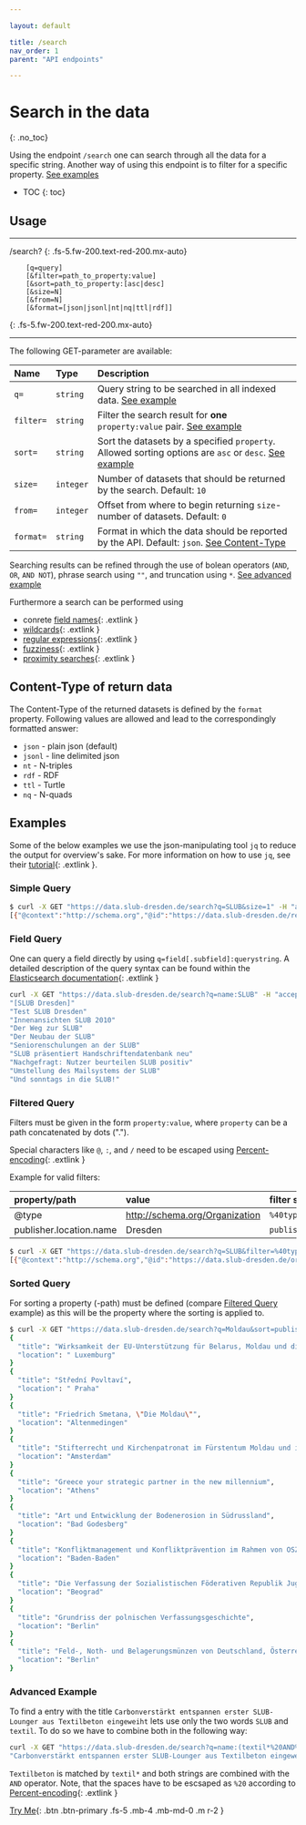 ```yaml
---

layout: default

title: /search
nav_order: 1
parent: "API endpoints"

---
```


# Search in the data
{: .no_toc}

Using the endpoint `/search` one can search through all the data for a specific string. Another way of using this endpoint is to filter for a specific property. [See examples](#examples)

* TOC
{: toc}
## Usage

---

/search?
{: .fs-5.fw-200.text-red-200.mx-auto}

        [q=query]
        [&filter=path_to_property:value]
        [&sort=path_to_property:[asc|desc]
        [&size=N]
        [&from=N]
        [&format=[json|jsonl|nt|nq|ttl|rdf]]
{: .fs-5.fw-200.text-red-200.mx-auto}

---

The following GET-parameter are available:

| Name           | Type     | Description                                                                      |
|:---------------|:----------|:---------------------------------------------------------------------------------|
|`q=`            | `string`  | Query string to be searched in all indexed data. [See example](#simple-query)                                  |
|`filter=`       | `string`  | Filter the search result for **one** `property:value` pair. [See example](#filtered-query)                       |
|`sort=`         | `string`  | Sort the datasets by a specified `property`. Allowed sorting options are `asc` or `desc`. [See example](#sorted-query)               |
|`size=`         | `integer` | Number of datasets that should be returned by the search. Default: `10`                            |
|`from=`         | `integer` | Offset from where to begin returning `size`-number of datasets. Default: `0`                            |
|`format=`       | `string`  | Format in which the data should be reported by the API. Default: `json`. [See Content-Type](#content-type-of-return-data)  |


Searching results can be refined through the use of bolean operators (`AND`, `OR`, `AND NOT`), phrase search using `""`, and truncation using `*`. [See advanced example](#advanced-example)

Furthermore a search can be performed using
* conrete [field names](https://www.elastic.co/guide/en/elasticsearch/reference/current/query-dsl-query-string-query.html#_field_names){: .extlink }
* [wildcards](https://www.elastic.co/guide/en/elasticsearch/reference/current/query-dsl-query-string-query.html#_wildcards){: .extlink }
* [regular expressions](https://www.elastic.co/guide/en/elasticsearch/reference/current/query-dsl-query-string-query.html#_regular_expressions){: .extlink }
* [fuzziness](https://www.elastic.co/guide/en/elasticsearch/reference/current/query-dsl-query-string-query.html#_fuzziness){: .extlink }
* [proximity searches](https://www.elastic.co/guide/en/elasticsearch/reference/current/query-dsl-query-string-query.html#_proximity_searches){: .extlink }


## Content-Type of return data
The Content-Type of the returned datasets is defined by the `format` property. Following values are allowed and lead to the correspondingly formatted answer:
* `json` - plain json (default)
* `jsonl` - line delimited json
* `nt` - N-triples
* `rdf` - RDF
* `ttl` - Turtle 
* `nq` - N-quads

## Examples
Some of the below examples we use the json-manipulating tool `jq` to reduce the output for overview's sake. For more information on how to use `jq`, see their [tutorial](https://stedolan.github.io/jq/tutorial/){: .extlink }.

### Simple Query
```sh
$ curl -X GET "https://data.slub-dresden.de/search?q=SLUB&size=1" -H "accept: application/json"
[{"@context":"http://schema.org","@id":"https://data.slub-dresden.de/resources/1172980497","@type":"http://schema.org/CreativeWork","about":[{"@id":"https://rvk.uni-regensburg.de/api/json/ancestors/AN 80190","identifier":{"@type":"PropertyValue","propertyID":"RVK","value":"AN 80190"},"keywords":["Allgemeines","Buch- und Bibliothekswesen, Informationswissenschaft","Bibliothekswesen","Bibliothekswesen in einzelnen L\u00e4ndern und einzelne Bibliotheken","Einzelne deutsche Bibliotheken","Bibliotheken D","Dresden","S\u00e4chsische Landesbibliothek - Staats- und Universit\u00e4tsbibliothek"],"name":"S\u00e4chsische Landesbibliothek - Staats- und Universit\u00e4tsbibliothek","sameAs":["http://swb.bsz-bw.de/DB=2.1/PPNSET?PPN=1270680919"]},{"@id":"https://rvk.uni-regensburg.de/api/json/ancestors/AN 67700","identifier":{"@type":"PropertyValue","propertyID":"RVK","value":"AN 67700"},"keywords":["Allgemeines","Buch- und Bibliothekswesen, Informationswissenschaft","Bibliothekswesen","Bibliotheksarten","Wissenschaftliche Bibliotheken"],"name":"Wissenschaftliche Bibliotheken","sameAs":["http://swb.bsz-bw.de/DB=2.1/PPNSET?PPN=1270679430"]}],"alternateName":["SLUB"],"alternativeHeadline":"S\u00e4chsisches Staatsministerium der Finanzen. Staatshochbauamt Dresden. [Text Michael Bartsch]","contributor":[{"@id":"https://data.slub-dresden.de/persons/1230186379","name":"Bartsch, Michael"},{"@id":"https://data.slub-dresden.de/organizations/103636129","name":"Sachsen","sameAs":"http://d-nb.info/gnd/5035101-1"}],"dateModified":"2016-05-11T07:07:48Z","datePublished":"2002","inLanguage":["ger"],"isBasedOn":"https://data.slub-dresden.de/source/kxp-de14/1172980497","mentions":[{"@id":"https://data.slub-dresden.de/organizations/191800287","@type":"http://schema.org/Organization","name":"S\u00e4chsische Landesbibliothek - Staats- und Universit\u00e4tsbibliothek Dresden","sameAs":"http://d-nb.info/gnd/5165770-3"},{"@id":"https://data.slub-dresden.de/organizations/105510602","name":"Geb\u00e4ude","sameAs":"http://d-nb.info/gnd/4156127-2"}],"name":"S\u00e4chsische Landesbibliothek - Staats- und Universit\u00e4tsbibliothek Dresden","publisher":{"@type":"Organization","location":{"name":"Dresden","type":"Place"},"name":"Freistaat Sachsen, Staatsministerium der Finanzen"},"sameAs":["http://swb.bsz-bw.de/DB=2.1/PPNSET?PPN=1172980497"]}]
```
### Field Query

One can query a field directly by using `q=field[.subfield]:querystring`. A detailed description of the query syntax can be found within the [Elasticsearch documentation](https://www.elastic.co/guide/en/elasticsearch/reference/current/query-dsl-query-string-query.html){: .extlink }


```sh
curl -X GET "https://data.slub-dresden.de/search?q=name:SLUB" -H "accept: application/json | jq '.[].name'"
"[SLUB Dresden]"
"Test SLUB Dresden"
"Innenansichten SLUB 2010"
"Der Weg zur SLUB"
"Der Neubau der SLUB"
"Seniorenschulungen an der SLUB"
"SLUB präsentiert Handschriftendatenbank neu"
"Nachgefragt: Nutzer beurteilen SLUB positiv"
"Umstellung des Mailsystems der SLUB"
"Und sonntags in die SLUB!"
```

### Filtered Query

Filters must be given in the form `property:value`, where `property` can be a path concatenated by dots ("."). 

Special characters like `@`, `:`, and `/` need to be escaped using [Percent-encoding](https://en.wikipedia.org/wiki/Percent-encoding){: .extlink }

Example for valid filters:

| property/path | value                          | filter string              |
|:--------------|:-------------------------------|:---------------------------|
| @type         | http://schema.org/Organization |```%40type%3Ahttp%3A%2F%2Fschema.org%2FOrganization``` |
| publisher.location.name | Dresden              |`publisher.location.name%3ADresden` |

```sh
$ curl -X GET "https://data.slub-dresden.de/search?q=SLUB&filter=%40type%3Ahttp%3A%2F%2Fschema.org%2FOrganization&size=1" -H "accept: application/json"
[{"@context":"http://schema.org","@id":"https://data.slub-dresden.de/organizations/810619911","@type":"http://schema.org/Organization","alternateName":["Bereichsbibliothek DrePunct","SLUB-Bereichsbibliothek DrePunct"],"dateModified":"2019-03-17T12:34:00Z","isBasedOn":"https://data.slub-dresden.de/source/swb-aut/810619911","location":{"@id":"https://data.slub-dresden.de/geo/106345745","description":"Ort","name":"Dresden","sameAs":"http://d-nb.info/gnd/4012995-0"},"name":"S\u00e4chsische Landesbibliothek - Staats- und Universit\u00e4tsbibliothek Dresden. Bereichsbibliothek DrePunct","sameAs":["http://d-nb.info/gnd/1063133823","http://swb.bsz-bw.de/DB=2.1/PPNSET?PPN=810619911","http://viaf.org/viaf/311738120"]}]
```

### Sorted Query

For sorting a property (-path) must be defined (compare [Filtered Query](#filtered-query) example) as this will be the property where the sorting is applied to.

```sh
$ curl -X GET "https://data.slub-dresden.de/search?q=Moldau&sort=publisher.location.name:asc" | jq '.[] | {title: .name, location: .publisher.location.name }' 
{
  "title": "Wirksamkeit der EU-Unterstützung für Belarus, Moldau und die Ukraine im Bereich Freiheit, Sicherheit und Recht (gemäß Artikel 248 Absatz 4 Unterabsatz 2 des EG-Vertrags)",
  "location": " Luxemburg"
}
{
  "title": "Střední Povltaví",
  "location": " Praha"
}
{
  "title": "Friedrich Smetana, \"Die Moldau\"",
  "location": "Altenmedingen"
}
{
  "title": "Stifterrecht und Kirchenpatronat im Fürstentum Moldau und in der Bukowina eine historisch-dogmatische Studie zum morgenländischen Kirchenrecht",
  "location": "Amsterdam"
}
{
  "title": "Greece your strategic partner in the new millennium",
  "location": "Athens"
}
{
  "title": "Art und Entwicklung der Bodenerosion in Südrussland",
  "location": "Bad Godesberg"
}
{
  "title": "Konfliktmanagement und Konfliktprävention im Rahmen von OSZE-Langzeitmissionen eine Analyse der Missionen in Moldau und Estland",
  "location": "Baden-Baden"
}
{
  "title": "Die Verfassung der Sozialistischen Föderativen Republik Jugoslawien  = Ustav Sozialističke Federativne Republike Jugoslavije",
  "location": "Beograd"
}
{
  "title": "Grundriss der polnischen Verfassungsgeschichte",
  "location": "Berlin"
}
{
  "title": "Feld-, Noth- und Belagerungsmünzen von Deutschland, Österreich-Ungarn, Siebenbürgen, Moldau, Dänemark, Schweden, Norwegen, Russland, Polen u.s.w.",
  "location": "Berlin"
}
```

### Advanced Example

To find a entry with the title `Carbonverstärkt entspannen erster SLUB-Lounger aus Textilbeton eingeweiht` lets use only the two words `SLUB` and `textil`. To do so we have to combine both in the following way:

```sh
curl -X GET "https://data.slub-dresden.de/search?q=name:(textil*%20AND%20SLUB)" | jq '.[].name'
"Carbonverstärkt entspannen erster SLUB-Lounger aus Textilbeton eingeweiht"
```
`Textilbeton` is matched by `textil*` and both strings are combined with the `AND` operator. Note, that the spaces have to be escsaped as `%20` according to [Percent-encoding](https://en.wikipedia.org/wiki/Percent-encoding){: .extlink }



[Try Me](https://data.slub-dresden.de/doc/api){: .btn .btn-primary .fs-5 .mb-4 .mb-md-0 .m r-2 }
